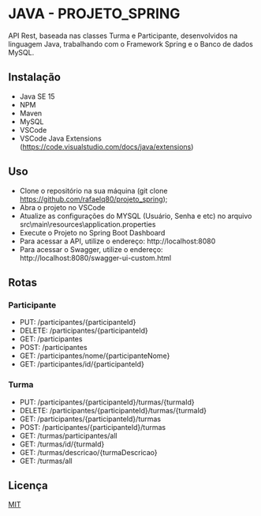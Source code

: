 # **JAVA - PROJETO_SPRING**

API Rest, baseada nas classes Turma e Participante, desenvolvidos na linguagem Java, trabalhando com o Framework Spring e o Banco de dados MySQL.

## Instalação

- Java SE 15
- NPM
- Maven
- MySQL
- VSCode
- VSCode Java Extensions (https://code.visualstudio.com/docs/java/extensions)

## Uso

- Clone o repositório na sua máquina (git clone https://github.com/rafaelq80/projeto_spring);
- Abra o projeto no VSCode
- Atualize as configurações do MYSQL (Usuário, Senha e etc) no arquivo src\main\resources\application.properties
- Execute o Projeto no Spring Boot Dashboard
- Para acessar a API, utilize o endereço: http://localhost:8080
- Para acessar o Swagger, utilize o endereço: http://localhost:8080/swagger-ui-custom.html

## Rotas

### Participante

- PUT: ​/participantes​/{participanteId}
- DELETE: ​/participantes​/{participanteId}
- GET: ​/participantes
- POST: ​/participantes
- GET: ​/participantes​/nome​/{participanteNome}
- GET: ​/participantes​/id​/{participanteId}

### Turma

- PUT: ​/participantes​/{participanteId}​/turmas​/{turmaId}
- DELETE: ​/participantes​/{participanteId}​/turmas​/{turmaId}
- GET: ​/participantes​/{participanteId}​/turmas
- POST: ​/participantes​/{participanteId}​/turmas
- GET: ​/turmas​/participantes​/all
- GET: ​/turmas​/id​/{turmaId}
- GET: ​/turmas​/descricao​/{turmaDescricao}
- GET: ​/turmas​/all

## Licença

[MIT](https://choosealicense.com/licenses/mit/)
